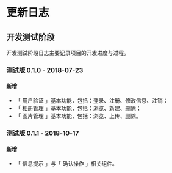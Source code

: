 # 更新日志

## 开发测试阶段

开发测试阶段日志主要记录项目的开发进度与过程。

### 测试版 0.1.0 - 2018-07-23

#### 新增

- 「 用户验证 」基本功能，包括：登录、注册、修改信息、注销；
- 「 相册管理 」基本功能，包括：浏览、新建、删除；
- 「 图片管理 」基本功能，包括：浏览、上传、删除。

### 测试版 0.1.1 - 2018-10-17

#### 新增

- 「 信息提示 」与「 确认操作 」相关组件。
